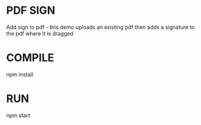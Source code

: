 # PDF SIGN

Add sign to pdf - this demo uploads an existing pdf then adds a signature to the pdf where it is dragged

# COMPILE

npm install


# RUN 

npm start


